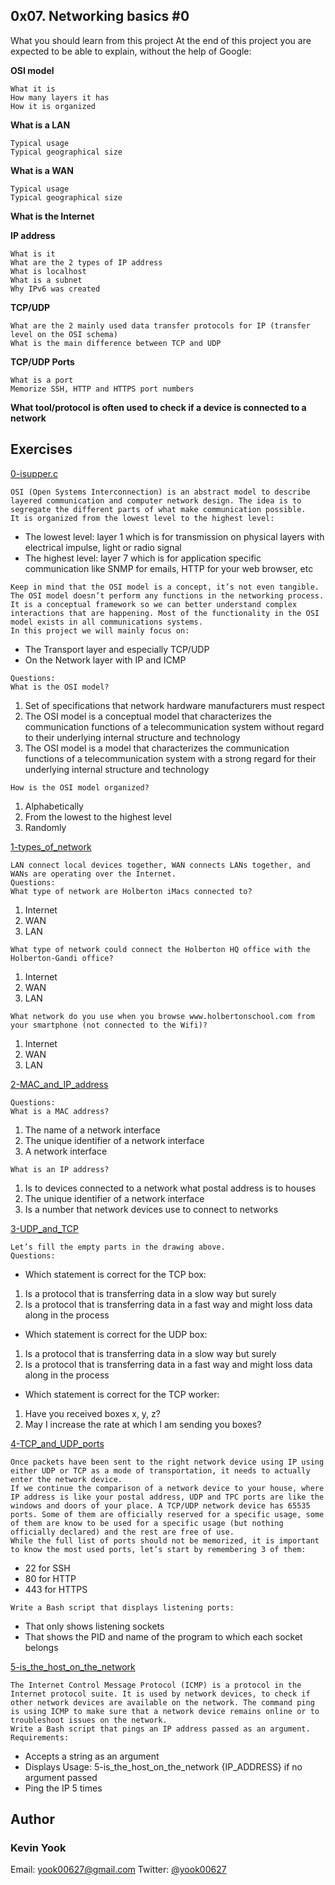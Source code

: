 ## 0x07. Networking basics #0

What you should learn from this project
At the end of this project you are expected to be able to explain, without the help of Google:

**OSI model**

	What it is
	How many layers it has
	How it is organized

**What is a LAN**

	Typical usage
	Typical geographical size

**What is a WAN**

	Typical usage
	Typical geographical size
**What is the Internet**

**IP address**

	What is it
	What are the 2 types of IP address
	What is localhost
	What is a subnet
	Why IPv6 was created

**TCP/UDP**

	What are the 2 mainly used data transfer protocols for IP (transfer level on the OSI schema)
	What is the main difference between TCP and UDP

**TCP/UDP Ports**

	What is a port
	Memorize SSH, HTTP and HTTPS port numbers

**What tool/protocol is often used to check if a device is connected to a network**

## Exercises

[0-isupper.c](./0-isupper.c)
```
OSI (Open Systems Interconnection) is an abstract model to describe layered communication and computer network design. The idea is to segregate the different parts of what make communication possible.
It is organized from the lowest level to the highest level:
```
* The lowest level: layer 1 which is for transmission on physical layers with electrical impulse, light or radio signal
* The highest level: layer 7 which is for application specific communication like SNMP for emails, HTTP for your web browser, etc
```
Keep in mind that the OSI model is a concept, it’s not even tangible. The OSI model doesn’t perform any functions in the networking process. It is a conceptual framework so we can better understand complex interactions that are happening. Most of the functionality in the OSI model exists in all communications systems.
In this project we will mainly focus on:
```
* The Transport layer and especially TCP/UDP
* On the Network layer with IP and ICMP
```
Questions:
What is the OSI model?
```
1. Set of specifications that network hardware manufacturers must respect
2. The OSI model is a conceptual model that characterizes the communication functions of a telecommunication system without regard to their underlying internal structure and technology
3. The OSI model is a model that characterizes the communication functions of a telecommunication system with a strong regard for their underlying internal structure and technology
```
How is the OSI model organized?
```
1. Alphabetically
2. From the lowest to the highest level
3. Randomly

[1-types_of_network](./1-types_of_network)
```
LAN connect local devices together, WAN connects LANs together, and WANs are operating over the Internet.
Questions:
What type of network are Holberton iMacs connected to?
```
1. Internet
2. WAN
3. LAN
```
What type of network could connect the Holberton HQ office with the Holberton-Gandi office?
```
1. Internet
2. WAN
3. LAN
```
What network do you use when you browse www.holbertonschool.com from your smartphone (not connected to the Wifi)?
```
1. Internet
2. WAN
3. LAN

[2-MAC_and_IP_address](./2-MAC_and_IP_address)
```
Questions:
What is a MAC address?
```
1. The name of a network interface
2. The unique identifier of a network interface
3. A network interface
```
What is an IP address?
```
1. Is to devices connected to a network what postal address is to houses
2. The unique identifier of a network interface
3. Is a number that network devices use to connect to networks

[3-UDP_and_TCP](./3-UDP_and_TCP)
```
Let’s fill the empty parts in the drawing above.
Questions:
```
* Which statement is correct for the TCP box: 
1. Is a protocol that is transferring data in a slow way but surely
2. Is a protocol that is transferring data in a fast way and might loss data along in the process
* Which statement is correct for the UDP box: 
1. Is a protocol that is transferring data in a slow way but surely
2. Is a protocol that is transferring data in a fast way and might loss data along in the process
* Which statement is correct for the TCP worker: 
1. Have you received boxes x, y, z?
2. May I increase the rate at which I am sending you boxes?

[4-TCP_and_UDP_ports](./4-TCP_and_UDP_ports)
```
Once packets have been sent to the right network device using IP using either UDP or TCP as a mode of transportation, it needs to actually enter the network device.
If we continue the comparison of a network device to your house, where IP address is like your postal address, UDP and TPC ports are like the windows and doors of your place. A TCP/UDP network device has 65535 ports. Some of them are officially reserved for a specific usage, some of them are know to be used for a specific usage (but nothing officially declared) and the rest are free of use.
While the full list of ports should not be memorized, it is important to know the most used ports, let’s start by remembering 3 of them:
```
* 22 for SSH
* 80 for HTTP
* 443 for HTTPS
```
Write a Bash script that displays listening ports:
```
* That only shows listening sockets
* That shows the PID and name of the program to which each socket belongs

[5-is_the_host_on_the_network](./5-is_the_host_on_the_network)
```
The Internet Control Message Protocol (ICMP) is a protocol in the Internet protocol suite. It is used by network devices, to check if other network devices are available on the network. The command ping is using ICMP to make sure that a network device remains online or to troubleshoot issues on the network. 
Write a Bash script that pings an IP address passed as an argument.
Requirements: 
```
* Accepts a string as an argument
* Displays Usage: 5-is_the_host_on_the_network {IP_ADDRESS} if no argument passed
* Ping the IP 5 times

## Author
### Kevin Yook 
Email: <yook00627@gmail.com> Twitter: [@yook00627](https://twitter.com/yook00627)

